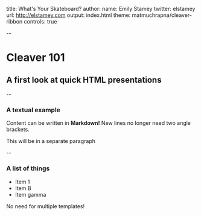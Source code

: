 title: What's Your Skateboard?
author:
  name: Emily Stamey
  twitter: elstamey
  url: http://elstamey.com
output: index.html
theme: matmuchrapna/cleaver-ribbon
controls: true

--

# Cleaver 101
## A first look at quick HTML presentations

--

### A textual example

Content can be written in **Markdown!** New lines no longer need two angle brackets.

This will be in a separate paragraph

--

### A list of things

* Item 1
* Item B
* Item gamma

No need for multiple templates!
